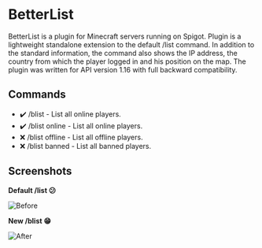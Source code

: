 # BetterList
BetterList is a plugin for Minecraft servers running on Spigot. Plugin is a lightweight standalone extension to the default /list command. In addition to the standard information, the command also shows the IP address, the country from which the player logged in and his position on the map. The plugin was written for API version 1.16 with full backward compatibility.

## Commands

 - ✔️ /blist - List all online players.
 - ✔️ /blist online - List all online players.
 - ❌ /blist offline - List all offline players.
 - ❌ /blist banned - List all banned players.

## Screenshots
**Default /list 😕**

![Before](https://user-images.githubusercontent.com/46250989/111912539-67f1d300-8a6a-11eb-9e04-d39c8401a6ac.jpg)

**New /blist 😁**

![After](https://user-images.githubusercontent.com/46250989/111912584-9b346200-8a6a-11eb-9097-448a23a92612.jpg)
